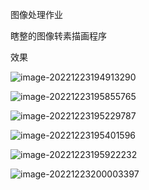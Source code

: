 图像处理作业

瞎整的图像转素描画程序

效果

![image-20221223194913290](https://yilongdong-blog.oss-cn-hangzhou.aliyuncs.com/img/image-20221223194913290.png)



![image-20221223195855765](https://yilongdong-blog.oss-cn-hangzhou.aliyuncs.com/img/image-20221223195855765.png)

![image-20221223195229787](https://yilongdong-blog.oss-cn-hangzhou.aliyuncs.com/img/image-20221223195229787.png)

![image-20221223195401596](https://yilongdong-blog.oss-cn-hangzhou.aliyuncs.com/img/image-20221223195401596.png)

![image-20221223195922232](https://yilongdong-blog.oss-cn-hangzhou.aliyuncs.com/img/image-20221223195922232.png)

![image-20221223200003397](https://yilongdong-blog.oss-cn-hangzhou.aliyuncs.com/img/image-20221223200003397.png)